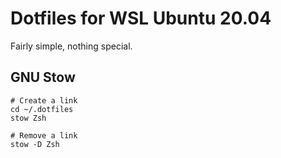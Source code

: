 # Dotfiles for WSL Ubuntu 20.04

Fairly simple, nothing special.

## GNU Stow
```Shell
# Create a link
cd ~/.dotfiles
stow Zsh

# Remove a link
stow -D Zsh
```